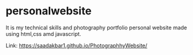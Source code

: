 # personalwebsite
It is my technical skills and photography portfolio personal website made using html,css amd javascript.

Link: https://saadakbar1.github.io/PhotographhyWebsite/
